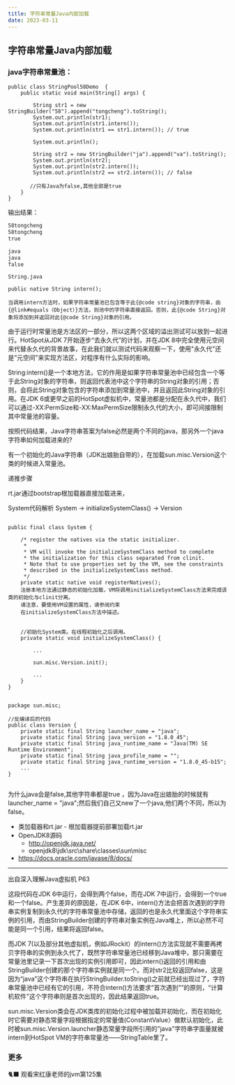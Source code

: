 ```yaml
---
title: 字符串常量Java内部加载
date: 2023-03-11
---
```


## 字符串常量Java内部加载

### java字符串常量池：

	public class StringPool58Demo  {
	    public static void main(String[] args) {
	
	        String str1 = new StringBuilder("58").append("tongcheng").toString();
	        System.out.println(str1);
	        System.out.println(str1.intern());
	        System.out.println(str1 == str1.intern()); // true
	
	        System.out.println();
	
	        String str2 = new StringBuilder("ja").append("va").toString();
	        System.out.println(str2);
	        System.out.println(str2.intern());
	        System.out.println(str2 == str2.intern()); // false
	        
	       //只有Java为false,其他全部是true
	    }
	}

输出结果：
```dockerfile
58tongcheng
58tongcheng
true

java
java
false
```


```
String.java

public native String intern();

当调用intern方法时，如果字符串常量池已包含等于此{@code string}对象的字符串，由{@link#equals（Object）}方法，则池中的字符串直接返回。否则，此{@code String}对象将添加到并返回对此{@code String}对象的引用。
```

由于运行时常量池是方法区的一部分，所以这两个区域的溢出测试可以放到一起进行。HotSpot从JDK 7开始逐步“去永久代”的计划，并在JDK 8中完全使用元空间来代替永久代的背景故事，在此我们就以测试代码来观察一下，使用"永久代"还是“元空间"来实现方法区，对程序有什么实际的影响。

String:intern()是一个本地方法，它的作用是如果字符串常量池中已经包含一个等于此String对象的字符串，则返回代表池中这个字符串的String对象的引用；否则，会将此String对象包含的字符串添加到常量池中，并且返回此String对象的引用。在JDK 6或更早之前的HotSpot虚拟机中，常量池都是分配在永久代中，我们可以通过-XX:PermSize和-XX:MaxPermSize限制永久代的大小，即可间接限制其中常量池的容量。



按照代码结果，Java字符串答案为false必然是两个不同的java，那另外一个java字符串如何加载进来的?

有一个初始化的Java字符串（JDK出娘胎自带的），在加载sun.misc.Version这个类的时候进入常量池。

递推步骤

rt.jar通过bootstrap根加载器直接加载进来，

System代码解析 System -> initializeSystemClass() -> Version

```

public final class System {

    /* register the natives via the static initializer.
     *
     * VM will invoke the initializeSystemClass method to complete
     * the initialization for this class separated from clinit.
     * Note that to use properties set by the VM, see the constraints
     * described in the initializeSystemClass method.
     */
    private static native void registerNatives();
    注册本地方法通过静态的初始化加载，VM将调用initializeSystemClass方法来完成该类的初始化与clinit分离。
    请注意，要使用VM设置的属性，请参阅约束
    在initializeSystemClass方法中描述。


	//初始化System类。在线程初始化之后调用。
    private static void initializeSystemClass() {

		...
        
        sun.misc.Version.init();

		...
    }
}    
```

```

package sun.misc;

//反编译后的代码
public class Version {
	private static final String launcher_name = "java";
	private static final String java_version = "1.8.0_45";
    private static final String java_runtime_name = "Java(TM) SE Runtime Environment";
    private static final String java_profile_name = "";
    private static final String java_runtime_version = "1.8.0_45-b15";
	...
}


```

为什么java会是false,其他字符串都是true ，因为Java在出娘胎的时候就有launcher_name = "java";然后我们自己又new了一个java,他们两个不同，所以为false。

- 类加载器和rt.jar - 根加载器提前部署加载rt.jar
- OpenJDK8源码
  - http://openjdk.java.net/
  - openjdk8\jdk\src\share\classes\sun\misc
- https://docs.oracle.com/javase/8/docs/
----

出自深入理解Java虚拟机  P63

这段代码在JDK 6中运行，会得到两个false，而在JDK 7中运行，会得到一个true和一个false。产生差异的原因是，在JDK 6中，intern()方法会把首次遇到的字符串实例复制到永久代的字符串常量池中存储，返回的也是永久代里面这个字符串实例的引用，而由StringBuilder创建的字符串对象实例在Java堆上，所以必然不可能是同一个引用，结果将返回false。

而JDK 7(以及部分其他虚拟机，例如JRockit）的intern()方法实现就不需要再拷贝字符串的实例到永久代了，既然字符串常量池已经移到Java堆中，那只需要在常量池里记录一下首次出现的实例引用即可，因此intern()返回的引用和由StringBuilder创建的那个字符串实例就是同一个。而对str2比较返回false，这是因为“java”这个字符串在执行StringBuilder.toString()之前就已经出现过了，字符串常量池中已经有它的引用，不符合intern()方法要求“首次遇到"”的原则，“计算机软件"这个字符串则是首次出现的，因此结果返回true。



sun.misc.Version类会在JDK类库的初始化过程中被加载并初始化，而在初始化时它需要对静态常量字段根据指定的常量值(ConstantValue〉做默认初始化，此时被sun.misc.Version.launcher静态常量字段所引用的"java"字符串字面量就被intern到HotSpot VM的字符串常量池——StringTable里了。

### 更多

:black_cat: 观看宋红康老师的jvm第125集

